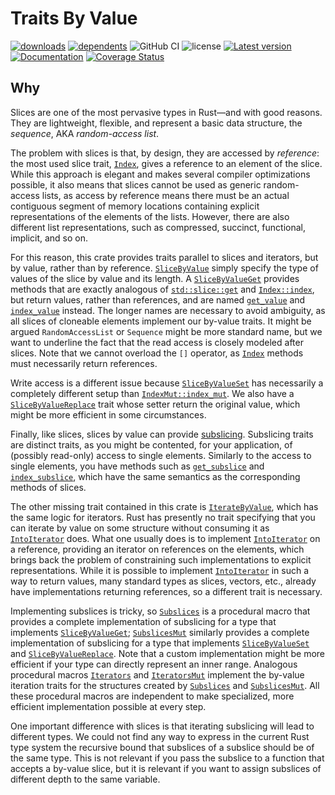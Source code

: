 # Traits By Value

[![downloads](https://img.shields.io/crates/d/value-traits)](https://crates.io/crates/value-traits)
[![dependents](https://img.shields.io/librariesio/dependents/cargo/value-traits)](https://crates.io/crates/value-traits/reverse_dependencies)
![GitHub CI](https://github.com/vigna/value-traits-rs/actions/workflows/rust.yml/badge.svg)
![license](https://img.shields.io/crates/l/value-traits)
[![Latest version](https://img.shields.io/crates/v/value-traits.svg)](https://crates.io/crates/value-traits)
[![Documentation](https://docs.rs/value-traits/badge.svg)](https://docs.rs/value-traits)
[![Coverage Status](https://coveralls.io/repos/github/vigna/value-traits-rs/badge.svg?branch=main)](https://coveralls.io/github/vigna/value-traits-rs?branch=main)

## Why

Slices are one of the most pervasive types in Rust—and with good reasons. They
are lightweight, flexible, and represent a basic data structure, the _sequence_,
AKA _random-access list_.

The problem with slices is that, by design, they are accessed by _reference_:
the most used slice trait, [`Index`], gives a reference to an element of the
slice. While this approach is elegant and makes several compiler optimizations
possible, it also means that slices cannot be used as generic random-access
lists, as access by reference means there must be an actual contiguous segment
of memory locations containing explicit representations
of the elements of the lists. However, there are also different list
representations, such as compressed, succinct, functional, implicit, and so on.

For this reason, this crate provides traits parallel to slices and iterators,
but by value, rather than by reference. [`SliceByValue`] simply specify the type
of values of the slice by value and its length. A [`SliceByValueGet`] provides
methods that are exactly analogous of [`std::slice::get`] and [`Index::index`],
but return values, rather than references, and are named [`get_value`] and
[`index_value`] instead. The longer names are necessary to avoid ambiguity, as
all slices of cloneable elements implement our by-value traits. It might be argued
`RandomAccessList` or `Sequence` might be more standard name, but we want to
underline the fact that the read access is closely modeled after slices. Note
that we cannot overload the `[]` operator, as [`Index`] methods must necessarily
return references.

Write access is a different issue because [`SliceByValueSet`] has necessarily a
completely different setup than [`IndexMut::index_mut`]. We also have a
[`SliceByValueReplace`] trait whose setter return the original value, which
might be more efficient in some circumstances.

Finally, like slices, slices by value can provide [subslicing]. Subslicing
traits are distinct traits, as you might be contented, for your application, of
(possibly read-only) access to single elements. Similarly to the access to
single elements, you have methods such as [`get_subslice`] and
[`index_subslice`], which have the same semantics as the corresponding methods
of slices.

The other missing trait contained in this crate is [`IterateByValue`], which has
the same logic for iterators. Rust has presently no trait specifying that you
can iterate by value on some structure without consuming it as [`IntoIterator`]
does. What one usually does is to implement [`IntoIterator`] on a reference,
providing an iterator on references on the elements, which brings back the
problem of constraining such implementations to explicit representations. While
it is possible to implement [`IntoIterator`] in such a way to return values,
many standard types as slices, vectors, etc., already have implementations
returning references, so a different trait is necessary.

Implementing subslices is tricky, so [`Subslices`] is a procedural macro that
provides a complete implementation of subslicing for a type that implements
[`SliceByValueGet`]; [`SubslicesMut`] similarly provides a complete
implementation of subslicing for a type that implements [`SliceByValueSet`] and
[`SliceByValueReplace`]. Note that a custom implementation might be more
efficient if your type can directly represent an inner range. Analogous
procedural macros [`Iterators`] and  [`IteratorsMut`] implement the by-value
iteration traits for the structures created by [`Subslices`] and
[`SubslicesMut`]. All these procedural macros are independent to make
specialized, more efficient implementation possible at every step.

One important difference with slices is that iterating subslicing will lead
to different types. We could not find any way to express in the current Rust
type system the recursive bound that subslices of a subslice should be of
the same type. This is not relevant if you pass the subslice to a function
that accepts a by-value slice, but it is relevant if you want to assign
subslices of different depth to the same variable.

[`SliceByValue`]: <https://docs.rs/value_traits/latest/value_traits/slices/trait.SliceByValue.html>
[`SliceByValueGet`]: <https://docs.rs/value_traits/latest/value_traits/slices/trait.SliceByValueGet.html>
[`SliceByValueSet`]: <https://docs.rs/value_traits/latest/value_traits/slices/trait.SliceByValueSet.html>
[`SliceByValueReplace`]: <https://docs.rs/value_traits/latest/value_traits/slices/trait.SliceByValueReplace.html>
[subslicing]: <https://docs.rs/value-traits/latest/value_traits/slices/trait.SliceByValueSubslice.html>
[`get_value`]: <https://docs.rs/value_traits/latest/value_traits/slices/trait.SliceByValueGet.html#tymethod.get_value>
[`index_value`]: <https://docs.rs/value_traits/latest/value_traits/slices/trait.SliceByValueGet.html#tymethod.index_value>
[`get_subslice`]: <https://docs.rs/value_traits/latest/value_traits/slices/trait.SliceByValueSubslice.html#tymethod.get_subslice>
[`index_subslice`]: <https://docs.rs/value_traits/latest/value_traits/slices/trait.SliceByValueSubslice.html#tymethod.index_subslice>
[`IterateByValue`]: <https://docs.rs/value_traits/latest/value_traits/iter/trait.IterateByValue.html>
[`IntoIterator`]: <https://doc.rust-lang.org/std/iter/trait.IntoIterator.html>
[`std::slice::get`]: <https://doc.rust-lang.org/std/slice/trait.SliceIndex.html#tymethod.get>
[`Index::index`]: <https://doc.rust-lang.org/std/ops/trait.Index.html#tymethod.index>
[`Index`]: <https://doc.rust-lang.org/std/ops/trait.Index.html>
[`IndexMut::index_mut`]: <https://doc.rust-lang.org/std/ops/trait.Index.html#tymethod.index_mut>
[`Subslices`]: <https://docs.rs/value_traits_derive/latest/value_traits_derive/derive.Subslices.html>
[`SubslicesMut`]: <https://docs.rs/value_traits_derive/latest/value_traits_derive/derive.SubslicesMut.html>
[`Iterators`]: <https://docs.rs/value_traits_derive/latest/value_traits_derive/derive.Iterators.html>
[`IteratorsMut`]: <https://docs.rs/value_traits_derive/latest/value_traits_derive/derive.IteratorsMut.html>
